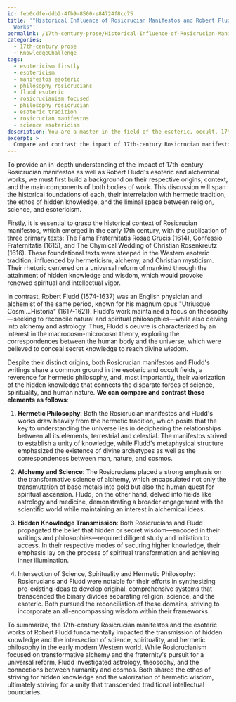```yaml
---
id: feb0cdfe-ddb2-4fb9-8500-e84724f8cc75
title: '"Historical Influence of Rosicrucian Manifestos and Robert Fludd\''s Esoteric
  Works"'
permalink: /17th-century-prose/Historical-Influence-of-Rosicrucian-Manifestos-and-Robert-Fludds-Esoteric-Works/
categories:
  - 17th-century prose
  - KnowledgeChallenge
tags:
  - esotericism firstly
  - esotericism
  - manifestos esoteric
  - philosophy rosicrucians
  - fludd esoteric
  - rosicrucianism focused
  - philosophy rosicrucian
  - esoteric tradition
  - rosicrucian manifestos
  - science esotericism
description: You are a master in the field of the esoteric, occult, 17th-century prose and Education. You are a writer of tests, challenges, textbooks and deep knowledge on 17th-century prose for initiates and students to gain deep insights and understanding from. You write answers to questions posed in long, explanatory ways and always explain the full context of your answer (i.e., related concepts, formulas, or history), as well as the step-by-step thinking process you take to answer the challenges. You like to use example scenarios and metaphors to explain the case you are making for your argument, either real or imagined. Summarize the key themes, ideas, and conclusions at the end.
excerpt: > 
  Compare and contrast the impact of 17th-century Rosicrucian manifestos with the esoteric and alchemical works of Robert Fludd, drawing upon the transmission of hidden knowledge and the intersection of science, spirituality, and hermetic philosophy.
---
```

To provide an in-depth understanding of the impact of 17th-century Rosicrucian manifestos as well as Robert Fludd's esoteric and alchemical works, we must first build a background on their respective origins, context, and the main components of both bodies of work. This discussion will span the historical foundations of each, their interrelation with hermetic tradition, the ethos of hidden knowledge, and the liminal space between religion, science, and esotericism.

Firstly, it is essential to grasp the historical context of Rosicrucian manifestos, which emerged in the early 17th century, with the publication of three primary texts: The Fama Fraternitatis Rosae Crucis (1614), Confessio Fraternitatis (1615), and The Chymical Wedding of Christian Rosenkreutz (1616). These foundational texts were steeped in the Western esoteric tradition, influenced by hermeticism, alchemy, and Christian mysticism. Their rhetoric centered on a universal reform of mankind through the attainment of hidden knowledge and wisdom, which would provoke renewed spiritual and intellectual vigor.

In contrast, Robert Fludd (1574-1637) was an English physician and alchemist of the same period, known for his magnum opus "Utriusque Cosmi...Historia" (1617-1621). Fludd’s work maintained a focus on theosophy—seeking to reconcile natural and spiritual philosophies—while also delving into alchemy and astrology. Thus, Fludd's oeuvre is characterized by an interest in the macrocosm-microcosm theory, exploring the correspondences between the human body and the universe, which were believed to conceal secret knowledge to reach divine wisdom.

Despite their distinct origins, both Rosicrucian manifestos and Fludd's writings share a common ground in the esoteric and occult fields, a reverence for hermetic philosophy, and, most importantly, their valorization of the hidden knowledge that connects the disparate forces of science, spirituality, and human nature. **We can compare and contrast these elements as follows**:

1. **Hermetic Philosophy**: Both the Rosicrucian manifestos and Fludd's works draw heavily from the hermetic tradition, which posits that the key to understanding the universe lies in deciphering the relationships between all its elements, terrestrial and celestial. The manifestos strived to establish a unity of knowledge, while Fludd's metaphysical structure emphasized the existence of divine archetypes as well as the correspondences between man, nature, and cosmos.

2. **Alchemy and Science**: The Rosicrucians placed a strong emphasis on the transformative science of alchemy, which encapsulated not only the transmutation of base metals into gold but also the human quest for spiritual ascension. Fludd, on the other hand, delved into fields like astrology and medicine, demonstrating a broader engagement with the scientific world while maintaining an interest in alchemical ideas.

3. **Hidden Knowledge Transmission**: Both Rosicrucians and Fludd propagated the belief that hidden or secret wisdom—encoded in their writings and philosophies—required diligent study and initiation to access. In their respective modes of securing higher knowledge, their emphasis lay on the process of spiritual transformation and achieving inner illumination.

4. Intersection of Science, Spirituality and Hermetic Philosophy: Rosicrucians and Fludd were notable for their efforts in synthesizing pre-existing ideas to develop original, comprehensive systems that transcended the binary divides separating religion, science, and the esoteric. Both pursued the reconciliation of these domains, striving to incorporate an all-encompassing wisdom within their frameworks.

To summarize, the 17th-century Rosicrucian manifestos and the esoteric works of Robert Fludd fundamentally impacted the transmission of hidden knowledge and the intersection of science, spirituality, and hermetic philosophy in the early modern Western world. While Rosicrucianism focused on transformative alchemy and the fraternity's pursuit for a universal reform, Fludd investigated astrology, theosophy, and the connections between humanity and cosmos. Both shared the ethos of striving for hidden knowledge and the valorization of hermetic wisdom, ultimately striving for a unity that transcended traditional intellectual boundaries.
